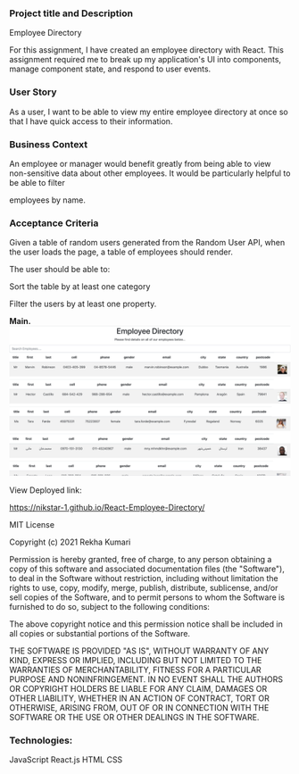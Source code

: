 ### Project title and Description

Employee Directory

For this assignment, I have created an employee directory with React. This assignment required me to break up my application's UI into components, manage component state, and respond to user events.

### User Story

As a user, I want to be able to view my entire employee directory at once so that I have quick access to their information.


### Business Context

An employee or manager would benefit greatly from being able to view non-sensitive data about other employees. It would be particularly helpful to be able to filter 

employees by name.

### Acceptance Criteria

Given a table of random users generated from the Random User API, when the user loads the page, a table of employees should render.

The user should be able to:

Sort the table by at least one category

Filter the users by at least one property.

**Main.**
!["Start Page"](public/images/EmployeeDirectory.png "Start page.")

View Deployed link: 

https://nikstar-1.github.io/React-Employee-Directory/

MIT License

Copyright (c) 2021 Rekha Kumari

Permission is hereby granted, free of charge, to any person obtaining a copy of this software and associated documentation files (the "Software"), to deal in the Software without restriction, including without limitation the rights to use, copy, modify, merge, publish, distribute, sublicense, and/or sell copies of the Software, and to permit persons to whom the Software is furnished to do so, subject to the following conditions:

The above copyright notice and this permission notice shall be included in all copies or substantial portions of the Software.

THE SOFTWARE IS PROVIDED "AS IS", WITHOUT WARRANTY OF ANY KIND, EXPRESS OR IMPLIED, INCLUDING BUT NOT LIMITED TO THE WARRANTIES OF MERCHANTABILITY, FITNESS FOR A PARTICULAR PURPOSE AND NONINFRINGEMENT. IN NO EVENT SHALL THE AUTHORS OR COPYRIGHT HOLDERS BE LIABLE FOR ANY CLAIM, DAMAGES OR OTHER LIABILITY, WHETHER IN AN ACTION OF CONTRACT, TORT OR OTHERWISE, ARISING FROM, OUT OF OR IN CONNECTION WITH THE SOFTWARE OR THE USE OR OTHER DEALINGS IN THE SOFTWARE.

### Technologies:

JavaScript
React.js
HTML
CSS
